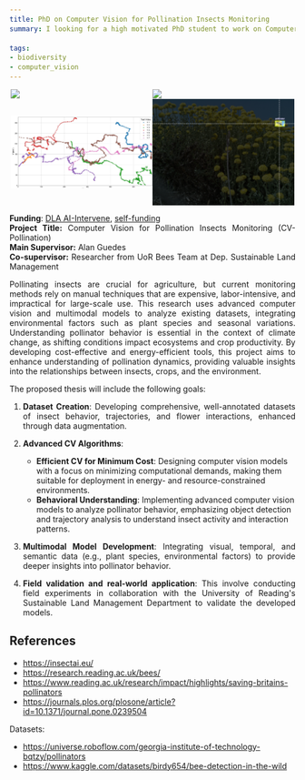 ```yaml
---
title: PhD on Computer Vision for Pollination Insects Monitoring 
summary: I looking for a high motivated PhD student to work on Computer Visions for diversity. See more below.

tags:
- biodiversity
- computer_vision
---
```


<div style="display: flex; justify-content: center; align-items: center; padding: 0; margin: 0;">
  <img src="https://www.reading.ac.uk/research/-/media/discover/images/tiles/carousel-tiles/research/potts-bee-2.jpg" width="250"/>
  <img src="https://insectai.eu/wp-content/uploads/2025/04/DonkseLaagte-1-2-scaled.jpg" width="250"/>
  
</div>
<div style="display: flex; justify-content: center; align-items: center; padding: 0; margin: 0;">
  <img src="image-1.png" width="250"/>
  <img src="image.png" width="250"/>
</div>

<style>
p {
    text-align: justify;
}
</style>

**Funding**: [DLA AI-Intervene](https://research.reading.ac.uk/ai-intervene/), [self-funding](https://www.reading.ac.uk/computer-science/phd)  
**Project Title:** Computer Vision for Pollination Insects Monitoring (CV-Pollination)  
**Main Supervisor:** Alan Guedes  
**Co-supervisor:** Researcher from UoR Bees Team at Dep. Sustainable Land Management  

Pollinating insects are crucial for agriculture, but current monitoring methods rely on manual techniques that are expensive, labor-intensive, and impractical for large-scale use. This research uses advanced computer vision and multimodal models to analyze existing datasets, integrating environmental factors such as plant species and seasonal variations. Understanding pollinator behavior is essential in the context of climate change, as shifting conditions impact ecosystems and crop productivity. By developing cost-effective and energy-efficient tools, this project aims to enhance understanding of pollination dynamics, providing valuable insights into the relationships between insects, crops, and the environment.

The proposed thesis will include the following goals:

1. **Dataset Creation**: Developing comprehensive, well-annotated datasets of insect behavior, trajectories, and flower interactions, enhanced through data augmentation.
2. **Advanced CV Algorithms**:
    * **Efficient CV for Minimum Cost**: Designing computer vision models with a focus on minimizing computational demands, making them suitable for deployment in energy- and resource-constrained environments.
    * **Behavioral Understanding**: Implementing advanced computer vision models to analyze pollinator behavior, emphasizing object detection and trajectory analysis to understand insect activity and interaction patterns.
3. **Multimodal Model Development**: Integrating visual, temporal, and semantic data (e.g., plant species, environmental factors) to provide deeper insights into pollinator behavior.

4. **Field validation and real-world application**: This involve conducting field experiments in collaboration with the University of Reading's Sustainable Land Management Department to validate the developed models.

## References

* https://insectai.eu/
* https://research.reading.ac.uk/bees/
* https://www.reading.ac.uk/research/impact/highlights/saving-britains-pollinators
* https://journals.plos.org/plosone/article?id=10.1371/journal.pone.0239504

Datasets:

* https://universe.roboflow.com/georgia-institute-of-technology-bqtzy/pollinators
* https://www.kaggle.com/datasets/birdy654/bee-detection-in-the-wild
